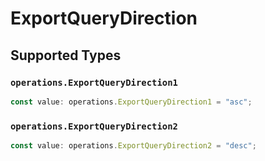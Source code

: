 # ExportQueryDirection


## Supported Types

### `operations.ExportQueryDirection1`

```typescript
const value: operations.ExportQueryDirection1 = "asc";
```

### `operations.ExportQueryDirection2`

```typescript
const value: operations.ExportQueryDirection2 = "desc";
```

